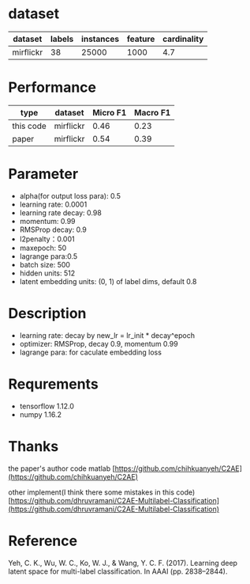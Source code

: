 # dataset
|dataset |labels |instances |feature |cardinality|
| ------ | ------ | ------ |------ |---|
| mirflickr| 38 | 25000 |1000 |4.7|

# Performance
|type|dataset |Micro F1 |Macro F1 |
| ------| ------ | ------ | ------ |
|this code| mirflickr | 0.46| 0.23 |
|paper| mirflickr | 0.54| 0.39 |

# Parameter
- alpha(for output loss para): 0.5
- learning rate: 0.0001
- learning rate decay: 0.98
- momentum: 0.99
- RMSProp decay: 0.9
- l2penalty：0.001
- maxepoch: 50
- lagrange para:0.5
- batch size: 500
- hidden units: 512
- latent embedding units: (0, 1) of label dims, default 0.8

# Description
- learning rate: decay by new_lr = lr_init * decay^epoch
- optimizer: RMSProp, decay 0.9, momentum 0.99
- lagrange para: for caculate embedding loss

# Requrements
- tensorflow 1.12.0
- numpy 1.16.2

# Thanks
the paper's author code matlab [https://github.com/chihkuanyeh/C2AE](https://github.com/chihkuanyeh/C2AE)

other implement(I think there some mistakes in this code) [https://github.com/dhruvramani/C2AE-Multilabel-Classification](https://github.com/dhruvramani/C2AE-Multilabel-Classification)

# Reference
Yeh, C. K., Wu, W. C., Ko, W. J., & Wang, Y. C. F. (2017). Learning deep latent space for multi-label classification. In AAAI (pp. 2838–2844).
